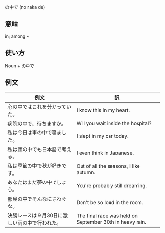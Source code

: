 の中で (no naka de)

## 意味

in; among ~

## 使い方

Noun	+   の中で

## 例文

|例文|訳|
| --- | --- |
|心の中ではこれを分かっていた。|I know this in my heart.|
|病院の中で、待ちますか。|Will you wait inside the hospital?|
|私は今日は車の中で寝ました。|I slept in my car today.|
|私は頭の中でも日本語で考える。|I even think in Japanese.|
|私は季節の中で秋が好きです。|Out of all the seasons, I like autumn.|
|あなたはまだ夢の中でしょう。|You're probably still dreaming.|
|部屋の中でそんなにさわぐな。|Don't be so loud in the room.|
|決勝レースは９月30日に激しい雨の中で行われた。|The final race was held on September 30th in heavy rain.|